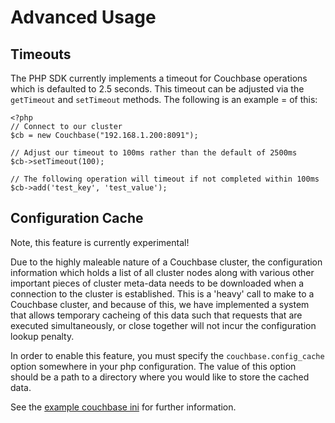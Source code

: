 # Advanced Usage

## Timeouts
The PHP SDK currently implements a timeout for Couchbase operations
which is defaulted to 2.5 seconds.  This timeout can be adjusted via 
the `getTimeout` and `setTimeout` methods.  The following is an example =
of this:

    <?php
    // Connect to our cluster
    $cb = new Couchbase("192.168.1.200:8091");
    
    // Adjust our timeout to 100ms rather than the default of 2500ms
    $cb->setTimeout(100);
    
    // The following operation will timeout if not completed within 100ms
    $cb->add('test_key', 'test_value');

## Configuration Cache
Note, this feature is currently experimental!

Due to the highly maleable nature of a Couchbase cluster, the
configuration information which holds a list of all cluster nodes
along with various other important pieces of cluster meta-data needs
to be downloaded when a connection to the cluster is established.
This is a 'heavy' call to make to a Couchbase cluster, and because of
this, we have implemented a system that allows temporary cacheing
of this data such that requests that are executed simultaneously, or 
close together will not incur the configuration lookup penalty.

In order to enable this feature, you must specify the 
`couchbase.config_cache` option somewhere in your php configuration.
The value of this option should be a path to a directory where you
would like to store the cached data.

See the [example couchbase ini](https://github.com/couchbase/php-ext-couchbase/blob/master/example/couchbase.ini#L96)
for further information.
